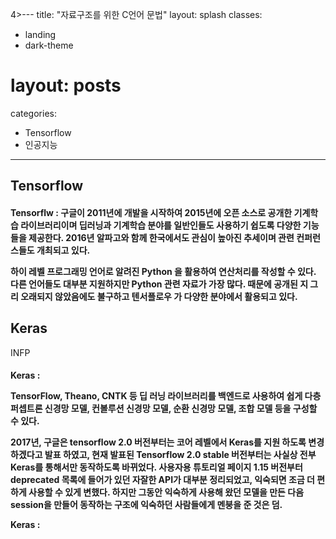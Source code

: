 4>---
title: "자료구조를 위한 C언어 문법"
layout: splash
classes:
  - landing
  - dark-theme
# layout: posts
categories:
  - Tensorflow
  - 인공지능
---

## Tensorflow

<h4> 

**Tensorflw** : 구글이 2011년에 개발을 시작하여 2015년에 오픈 소스로 공개한 기계학습 라이브러리이며
딥러닝과 기계학습 분야를 일반인들도 사용하기 쉽도록 다양한 기능들을 제공한다. 2016년 알파고와 함께 한국에서도 관심이 높아진 추세이며 관련 컨퍼런스들도 개최되고 있다.  

하이 레벨 프로그래밍 언어로 알려진 **Python** 을 활용하여 연산처리를 작성할 수 있다. 다른 언어들도 대부분 지원하지만 **Python** 관련 자료가 가장 많다. 때문에 공개된 지 그리 오래되지 않았음에도 불구하고 **텐서플로우** 가 다양한 분야에서 활용되고 있다.  <h4>

## Keras
INFP

<h4>

**Keras** : 

TensorFlow, Theano, CNTK 등 딥 러닝 라이브러리를 백엔드로 사용하여 쉽게 다층 퍼셉트론 신경망 모델, 컨볼루션 신경망 모델, 순환 신경망 모델, 조합 모델 등을 구성할 수 있다.

2017년, 구글은 tensorflow 2.0 버전부터는 코어 레벨에서 Keras를 지원 하도록 변경하겠다고 발표 하였고, 현재 발표된 Tensorflow 2.0 stable 버전부터는 사실상 전부 Keras를 통해서만 동작하도록 바뀌었다. 사용자용 튜토리얼 페이지 1.15 버전부터 deprecated 목록에 들어가 있던 자잘한 API가 대부분 정리되었고, 익숙되면 조금 더 편하게 사용할 수 있게 변했다. 하지만 그동안 익숙하게 사용해 왔던 모델을 만든 다음 session을 만들어 동작하는 구조에 익숙하던 사람들에게 멘붕을 준 것은 덤.

**Keras** : 